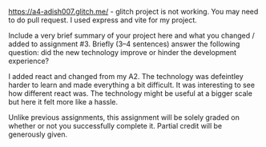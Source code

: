 

 https://a4-adish007.glitch.me/ - glitch project is not working. You may need to do pull request. I used express and vite for my project. 

Include a very brief summary of your project here and what you changed / added to assignment #3. Briefly (3–4 sentences) answer the following question: did the new technology improve or hinder the development experience?

I added react and changed from my A2. The technology was defeintley harder to learn and made everything a bit difficult. It was interesting to see how different react was. The technology might be useful at a bigger scale but here it felt more like a hassle. 

Unlike previous assignments, this assignment will be solely graded on whether or not you successfully complete it. Partial credit will be generously given.
